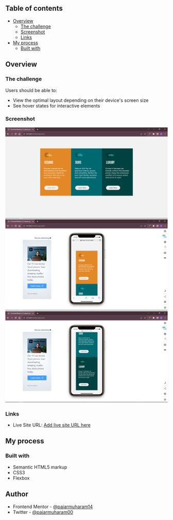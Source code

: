 ## Table of contents

- [Overview](#overview)
  - [The challenge](#the-challenge)
  - [Screenshot](#screenshot)
  - [Links](#links)
- [My process](#my-process)
  - [Built with](#built-with)

## Overview

### The challenge

Users should be able to:

- View the optimal layout depending on their device's screen size
- See hover states for interactive elements

### Screenshot

![](./images/ss-mode-desktop.png)
![](./images/ss-mode-mobile-1.png)
![](./images/ss-mode-mobile-2.png)

### Links
- Live Site URL: [Add live site URL here](https://column-preview-card-project.netlify.app/)

## My process

### Built with

- Semantic HTML5 markup
- CSS3
- Flexbox

## Author

- Frontend Mentor - [@pajarmuharam14](https://www.frontendmentor.io/profile/pajarmuharam14)
- Twitter - [@pajarmuharam00](https://twitter.com/pajarmuharam00)
